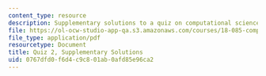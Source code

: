 ```yaml
---
content_type: resource
description: Supplementary solutions to a quiz on computational science and engineering.
file: https://ol-ocw-studio-app-qa.s3.amazonaws.com/courses/18-085-computational-science-and-engineering-i-fall-2008/0767dfd0f6d4c9c801ab0afd85e96ca2_quiz2supp.pdf
file_type: application/pdf
resourcetype: Document
title: Quiz 2, Supplementary Solutions
uid: 0767dfd0-f6d4-c9c8-01ab-0afd85e96ca2
---
```

